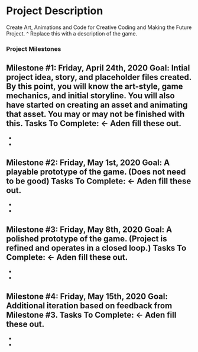 # Project Description
Create Art, Animations and Code for Creative Coding and Making the Future Project.
^ Replace this with a description of the game.

### Project Milestones
Milestone #1: Friday, April 24th, 2020
Goal: Intial project idea, story, and placeholder files created. By this point, you will know the art-style, game mechanics, and initial storyline. You will also have started on creating an asset and animating that asset. You may or may not be finished with this.
Tasks To Complete: <- Aden fill these out.
- 
- 
- 

Milestone #2: Friday, May 1st, 2020
Goal: A playable prototype of the game. (Does not need to be good)
Tasks To Complete: <- Aden fill these out.
- 
- 
- 

Milestone #3: Friday, May 8th, 2020
Goal: A polished prototype of the game. (Project is refined and operates in a closed loop.)
Tasks To Complete: <- Aden fill these out.
- 
- 
- 

Milestone #4: Friday, May 15th, 2020
Goal: Additional iteration based on feedback from Milestone #3.
Tasks To Complete: <- Aden fill these out.
- 
- 
- 
